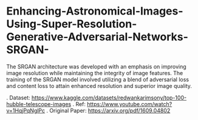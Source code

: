# Enhancing-Astronomical-Images-Using-Super-Resolution-Generative-Adversarial-Networks-SRGAN-

The SRGAN architecture was developed with an emphasis on improving image resolution while maintaining the integrity of image features. The training of the SRGAN model involved utilizing a blend of adversarial loss and content loss to attain enhanced resolution and superior image quality. 

. Dataset: https://www.kaggle.com/datasets/redwankarimsony/top-100-hubble-telescope-images
. Ref: https://www.youtube.com/watch?v=1HqjPqNglPc
. Original Paper: https://arxiv.org/pdf/1609.04802
